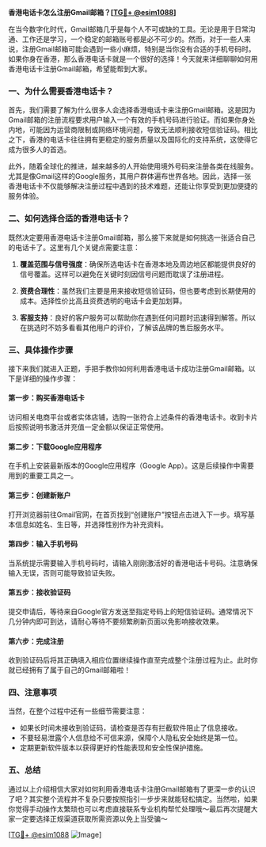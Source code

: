 **香港电话卡怎么注册Gmail邮箱？[[TG💪+ @esim1088](https://t.me/s/esim1088)]**

在当今数字化时代，Gmail邮箱几乎是每个人不可或缺的工具。无论是用于日常沟通、工作还是学习，一个稳定的邮箱账号都是必不可少的。然而，对于一些人来说，注册Gmail邮箱可能会遇到一些小麻烦，特别是当你没有合适的手机号码时。如果你身在香港，那么香港电话卡就是一个很好的选择！今天就来详细聊聊如何用香港电话卡注册Gmail邮箱，希望能帮到大家。

### 一、为什么需要香港电话卡？

首先，我们需要了解为什么很多人会选择香港电话卡来注册Gmail邮箱。这是因为Gmail邮箱的注册流程要求用户输入一个有效的手机号码进行验证。而如果你身处内地，可能因为运营商限制或网络环境问题，导致无法顺利接收短信验证码。相比之下，香港的电话卡往往拥有更稳定的服务质量以及国际化的支持系统，这使得它成为很多人的首选。

此外，随着全球化的推进，越来越多的人开始使用境外号码来注册各类在线服务。尤其是像Gmail这样的Google服务，其用户群体遍布世界各地。因此，选择一张香港电话卡不仅能够解决注册过程中遇到的技术难题，还能让你享受到更加便捷的服务体验。

### 二、如何选择合适的香港电话卡？

既然决定要用香港电话卡注册Gmail邮箱，那么接下来就是如何挑选一张适合自己的电话卡了。这里有几个关键点需要注意：

1. **覆盖范围与信号强度**：确保所选电话卡在香港本地及周边地区都能提供良好的信号覆盖。这样可以避免在关键时刻因信号问题而耽误了注册进程。
   
2. **资费合理性**：虽然我们主要是用来接收短信验证码，但也要考虑到长期使用的成本。选择性价比高且资费透明的电话卡会更加划算。

3. **客服支持**：良好的客户服务可以帮助你在遇到任何问题时迅速得到解答。所以在挑选时不妨多看看其他用户的评价，了解该品牌的售后服务水平。

### 三、具体操作步骤

接下来我们就进入正题，手把手教你如何利用香港电话卡成功注册Gmail邮箱。以下是详细的操作步骤：

#### 第一步：购买香港电话卡
访问相关电商平台或者实体店铺，选购一张符合上述条件的香港电话卡。收到卡片后按照说明书激活并充值一定金额以保证正常使用。

#### 第二步：下载Google应用程序
在手机上安装最新版本的Google应用程序（Google App）。这是后续操作中需要用到的重要工具之一。

#### 第三步：创建新账户
打开浏览器前往Gmail官网，在首页找到“创建账户”按钮点击进入下一步。填写基本信息如姓名、生日等，并选择性别作为补充资料。

#### 第四步：输入手机号码
当系统提示需要输入手机号码时，请输入刚刚激活好的香港电话卡号码。注意确保输入无误，否则可能导致验证失败。

#### 第五步：接收验证码
提交申请后，等待来自Google官方发送至指定号码上的短信验证码。通常情况下几分钟内即可到达，请耐心等待不要频繁刷新页面以免影响接收效果。

#### 第六步：完成注册
收到验证码后将其正确填入相应位置继续操作直至完成整个注册过程为止。此时你就已经拥有了属于自己的Gmail邮箱啦！

### 四、注意事项
当然，在整个过程中还有一些细节需要注意：

- 如果长时间未接收到验证码，请检查是否存有拦截软件阻止了信息接收。
- 不要轻易泄露个人信息给不可信来源，保障个人隐私安全始终是第一位。
- 定期更新软件版本以获得更好的性能表现和安全性保护措施。

### 五、总结

通过以上介绍相信大家对如何利用香港电话卡注册Gmail邮箱有了更深一步的认识了吧？其实整个流程并不复杂只要按照指引一步步来就能轻松搞定。当然啦，如果你觉得手动操作太繁琐也可以考虑直接联系专业机构帮忙处理哦～最后再次提醒大家一定要选择正规渠道获取所需资源以免上当受骗～

[[TG💪+ @esim1088](https://t.me/s/esim1088) ![Image](https://i.postimg.cc/4NQfJmqS/Snipaste-2025-05-13-00-14-12.png)]